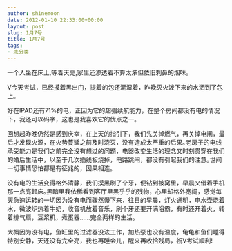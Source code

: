 ```yaml
---
author: shinemoon
date: 2012-01-10 22:33:00+00:00
layout: post
slug: 1月7号
title: 1月7号
tags:
- 未分类
---
```


一个人坐在床上,等着天亮,家里还渗透着不算太浓但依旧刺鼻的烟味｡  
  
V今天考试，已经摸着黑出门，提着的包还潮湿着，昨晚灭火泼下来的水洒到了包上｡  
  
好在IPAD还有71%的电，正因为它的超强续航能力，在整个房间都没有电的情况下，我还可以码字，这也是我喜欢它的优点之一｡  
  
回想起昨晚仍然是感到庆幸，在上天的指引下，我们先关掉燃气，再关掉电闸，最后才发现火源，在火势蔓延之前及时浇灭，没有造成太严重的后果｡老房子的电线承受能力是我们之前完全没有想过的问题，电器改变生活的理念又时刻贯穿在我们的婚后生活中，以至于几次插线板烧掉，电路跳闸，都没有引起我们的注意｡世间一切事情恐怕都是有征兆的，因果相连｡  
  
没有电的生活变得格外清静，我们摸黑刷了个牙，便钻到被窝里，早晨又借着手机那一点亮起床｡黑暗里我依稀看到客厅里黑乎乎的残物，心里却格外宽阔，感觉每天急速运转的一切因为没有电而骤然慢下来，往日的早晨，灯火通明，电水壶烧着水，微波炉热着牛奶，收音机放着音乐，刷个牙还要开满浴霸，有时还开着火，转着排气扇，豆浆机，煮蛋器……完全两样的生活｡  
  
大概因为没有电，鱼缸里的过滤器没法工作，加热泵也没有温度，龟龟和鱼们睡得特别安静，天还没有完全亮，我也再睡会儿，醒来再收拾残局，祝V考试顺利!

